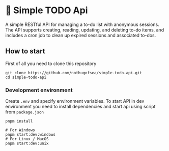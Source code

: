 # 📝 Simple TODO Api

A simple RESTful API for managing a to-do list with anonymous sessions. The API supports creating, reading, updating, and deleting to-do items, and includes a cron job to clean up expired sessions and associated to-dos.

## How to start

First of all you need to clone this repository
```shell
git clone https://github.com/nothugofsea/simple-todo-api.git
cd simple-todo-api
```

### Development environment

Create `.env` and specify environment variables.
To start API in dev environment you need to install dependencies and start api using script from `package.json`
```shell
pnpm install

# For Windows
pnpm start:dev:windows
# For Linux / MacOS
pnpm start:dev:unix
```
